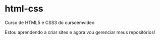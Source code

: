 # html-css
 Curso de HTML5 e CSS3 do cursoemvideo

 Estou aprendendo a criar sites e agora vou gerenciar meus repositórios!
